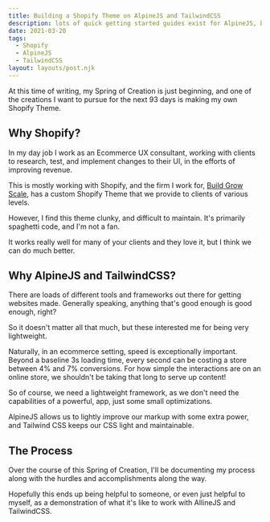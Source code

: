 ```yaml
---
title: Building a Shopify Theme on AlpineJS and TailwindCSS
description: lots of quick getting started guides exist for AlpineJS, but little resources exist showing off a more complete application of the code.
date: 2021-03-20
tags:
  - Shopify
  - AlpineJS
  - TailwindCSS
layout: layouts/post.njk
---
```

At this time of writing, my Spring of Creation is just beginning, and one of the creations I want to pursue for the next 93 days is making my own Shopify Theme.

## Why Shopify?
In my day job I work as an Ecommerce UX consultant, working with clients to research, test, and implement changes to their UI, in the efforts of improving revenue.

This is mostly working with Shopify, and the firm I work for, [Build Grow Scale](https://buildgrowscale.com), has a custom Shopify Theme that we provide to clients of various levels.

However, I find this theme clunky, and difficult to maintain. It's primarily spaghetti code, and I'm not a fan.

It works really well for many of your clients and they love it, but I think we can do much better.

## Why AlpineJS and TailwindCSS?
There are loads of different tools and frameworks out there for getting websites made. Generally speaking, anything that's good enough is good enough, right?

So it doesn't matter all that much, but these interested me for being very lightweight.

Naturally, in an ecommerce setting, speed is exceptionally important. Beyond a baseline 3s loading time, every second can be costing a store between 4% and 7% conversions. For how simple the interactions are on an online store, we shouldn't be taking that long to serve up content!

So of course, we need a lightweight framework, as we don't need the capabilities of a powerful, app, just some small optimizations.

AlpineJS allows us to lightly improve our markup with some extra power, and Tailwind CSS keeps our CSS light and maintainable.

## The Process
Over the course of this Spring of Creation, I'll be documenting my process along with the hurdles and accomplishments along the way.

Hopefully this ends up being helpful to someone, or even just helpful to myself, as a demonstration of what it's like to work with AllineJS and TailwindCSS.
